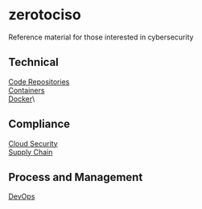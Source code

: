 # zerotociso
Reference material for those interested in cybersecurity


## Technical
[Code Repositories](docs/CODEREPOSITORIES.md) \
[Containers](docs/CONTAINERS.md) \
[Docker](docs/DOCKER.md)\


## Compliance
[Cloud Security](docs/CLOUDSECURITY.md) \
[Supply Chain](docs/SUPPLYCHAIN.md)


## Process and Management
[DevOps](docs/DEVOPS.md)
